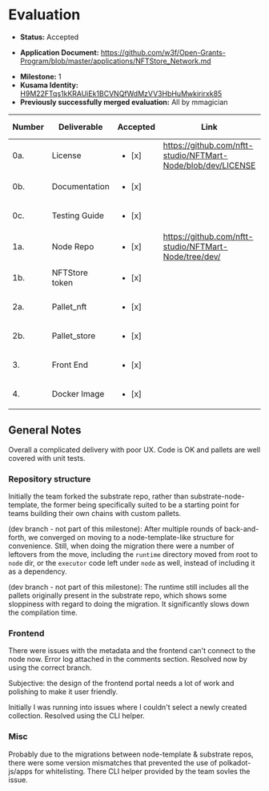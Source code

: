 # Evaluation

- **Status:** Accepted

* **Application Document:** https://github.com/w3f/Open-Grants-Program/blob/master/applications/NFTStore_Network.md

- **Milestone:** 1
- **Kusama Identity:** [H9M22FTqs1kKRAUiEk1BCVNQfWdMzVV3HbHuMwkirirxk85](https://polkascan.io/pre/kusama/account/H9M22FTqs1kKRAUiEk1BCVNQfWdMzVV3HbHuMwkirirxk85)
- **Previously successfully merged evaluation:** All by mmagician

| Number | Deliverable    | Accepted               | Link                                                         | Evaluation Notes |
| ------ | -------------- | ---------------------- | ------------------------------------------------------------ | ---------------- |
| 0a.    | License        | <ul><li>[x] </li></ul> | https://github.com/nftt-studio/NFTMart-Node/blob/dev/LICENSE |                  |
| 0b.    | Documentation  | <ul><li>[x] </li></ul> |                                                              |                  |
| 0c.    | Testing Guide  | <ul><li>[x] </li></ul> |                                                              |                  |
| 1a.    | Node Repo      | <ul><li>[x] </li></ul> | https://github.com/nftt-studio/NFTMart-Node/tree/dev/        |                  |
| 1b.    | NFTStore token | <ul><li>[x] </li></ul> |                                                              |                  |
| 2a.    | Pallet_nft     | <ul><li>[x] </li></ul> |                                                              |                  |
| 2b.    | Pallet_store   | <ul><li>[x] </li></ul> |                                                              |                  |
| 3.     | Front End      | <ul><li>[x] </li></ul> |                                                              |                  |
| 4.     | Docker Image   | <ul><li>[x] </li></ul> |                                                              |                  |

## General Notes

Overall a complicated delivery with poor UX. Code is OK and pallets are well covered with unit tests.

### Repository structure

Initially the team forked the substrate repo, rather than substrate-node-template, the former being specifically suited to be a starting point for teams building their own chains with custom pallets.

(dev branch - not part of this milestone): After multiple rounds of back-and-forth, we converged on moving to a node-template-like structure for convenience. Still, when doing the migration there were a number of leftovers from the move, including the `runtime` directory moved from root to `node` dir, or the `executor` code left under `node` as well, instead of including it as a dependency.

(dev branch - not part of this milestone): The runtime still includes all the pallets originally present in the substrate repo, which shows some sloppiness with regard to doing the migration. It significantly slows down the compilation time.

### Frontend

There were issues with the metadata and the frontend can't connect to the node now. Error log attached in the comments section. Resolved now by using the correct branch.

Subjective: the design of the frontend portal needs a lot of work and polishing to make it user friendly.

Initially I was running into issues where I couldn't select a newly created collection. Resolved using the CLI helper.

### Misc

Probably due to the migrations between node-template & substrate repos, there were some version mismatches that prevented the use of polkadot-js/apps for whitelisting.
There CLI helper provided by the team sovles the issue.
